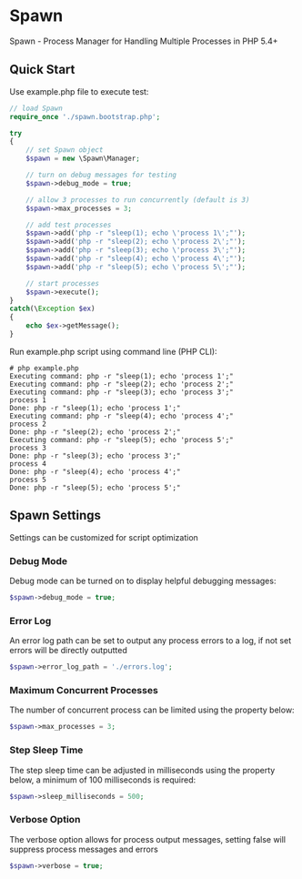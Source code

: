 # Spawn
Spawn - Process Manager for Handling Multiple Processes in PHP 5.4+

## Quick Start
Use example.php file to execute test:
```php
// load Spawn
require_once './spawn.bootstrap.php';

try
{
	// set Spawn object
	$spawn = new \Spawn\Manager;

	// turn on debug messages for testing
	$spawn->debug_mode = true;

	// allow 3 processes to run concurrently (default is 3)
	$spawn->max_processes = 3;

	// add test processes
	$spawn->add('php -r "sleep(1); echo \'process 1\';"');
	$spawn->add('php -r "sleep(2); echo \'process 2\';"');
	$spawn->add('php -r "sleep(3); echo \'process 3\';"');
	$spawn->add('php -r "sleep(4); echo \'process 4\';"');
	$spawn->add('php -r "sleep(5); echo \'process 5\';"');

	// start processes
	$spawn->execute();
}
catch(\Exception $ex)
{
	echo $ex->getMessage();
}
```
Run example.php script using command line (PHP CLI):
```shell
# php example.php
Executing command: php -r "sleep(1); echo 'process 1';"
Executing command: php -r "sleep(2); echo 'process 2';"
Executing command: php -r "sleep(3); echo 'process 3';"
process 1
Done: php -r "sleep(1); echo 'process 1';"
Executing command: php -r "sleep(4); echo 'process 4';"
process 2
Done: php -r "sleep(2); echo 'process 2';"
Executing command: php -r "sleep(5); echo 'process 5';"
process 3
Done: php -r "sleep(3); echo 'process 3';"
process 4
Done: php -r "sleep(4); echo 'process 4';"
process 5
Done: php -r "sleep(5); echo 'process 5';"
```

## Spawn Settings
Settings can be customized for script optimization

### Debug Mode
Debug mode can be turned on to display helpful debugging messages:
```php
$spawn->debug_mode = true;
```

### Error Log
An error log path can be set to output any process errors to a log, if not set errors will be directly outputted
```php
$spawn->error_log_path = './errors.log';
```

### Maximum Concurrent Processes
The number of concurrent process can be limited using the property below:
```php
$spawn->max_processes = 3;
```

### Step Sleep Time
The step sleep time can be adjusted in milliseconds using the property below, a minimum of 100 milliseconds is required:
```php
$spawn->sleep_milliseconds = 500;
```

### Verbose Option
The verbose option allows for process output messages, setting false will suppress process messages and errors
```php
$spawn->verbose = true;
```
